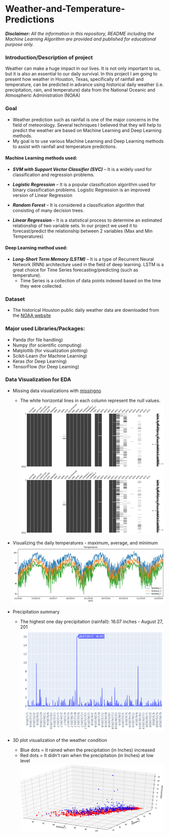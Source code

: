 # Weather-and-Temperature-Predictions

***Disclaimer:*** *All the information in this repository, README including the Machine Learning Algorithm are provided and published for educational purpose only.*

### **Introduction/Description of project**

Weather can make a huge impact in our lives. It is not only important to us, but it is also an essential to our daily survival.
In this project I am going to present how weather in Houston, Texas, specifically of rainfall and temperature, can be predicted in advance using historical daily weather (i.e.  precipitation, rain, and temperature) data from the National Oceanic and Atmospheric Administration (NOAA)

### **Goal**
*	Weather prediction such as rainfall is one of the major concerns in the field of meteorology. Several techniques I believed that they will help to predict the weather are based on Machine Learning and Deep Learning methods.
* My goal is to use various Machine Learning and Deep Learning methods to assist with rainfall and temperature predictions.

#### **Machine Learning methods used:**
* ***SVM with Support Vector Classifier (SVC)*** – It is a widely used for classification and regression problems. 

* ***Logistic Regression*** – It is a popular classification algorithm used for binary classification problems. Logistic Regression is an improved version of Linear Regression

* ***Random Forest*** – It is considered a classification algorithm that consisting of many decision trees.

*	***Linear Regression*** – It is a statistical process to determine an estimated relationship of two variable sets. In our project we used it to forecast/predict the relationship between 2 variables (Max and Min Temperatures)

#### **Deep Learning method used:**

* ***Long-Short Term Memory (LSTM)*** – It is a type of Recurrent Neural Network (RNN) architecture used in the field of deep learning. LSTM is a great choice for Time Series forecasting/predicting (such as temperature).
  - Time Series is a collection of data points indexed based on the time they were collected.

### **Dataset**
* The historical Houston public daily weather data are downloaded from the [NOAA website](https://nomads.ncep.noaa.gov/)

### **Major used Libraries/Packages:**
* Panda (for file handling)
*	Numpy (for scientific computing)
*	Matplotlib (for visualization plotting)
*	Scikit-Learn (for Machine Learning)
*	Keras (for Deep Learning)
*	TensorFlow (for Deep Learning)

### **Data Visualization for EDA**
* Missing data visualizations with [missingno](https://libraries.io/pypi/missingno)
  - The white horizontal lines in each column represent the null values.
![](https://github.com/chrisnweb/Weather-and-Temperature-Predictions/blob/master/Images/missing_data.png)
      <img src="Images/missing_data.png" width="500">

* Visualizing the daily temperatures - maximum, average, and minimum
      <img src="Images/daily_temperature.png" width="500">

* Precipitation summary
    - The highest one day precipitation (rainfall): 16.07 inches - August 27, 201
      <img src="Images/precipitation_summary.png" width="500">

* 3D plot visualization of the weather condition
    - Blue dots = It rained when the precipitation (in Inches) increased
    - Red dots = It didn't rain when the precipitation (in Inches) at low level
      <img src="Images/3d_plot.png" width="500">




